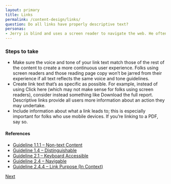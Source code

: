 ```yaml
---
layout: primary
title: Links
permalink: /content-design/links/
question: Do all links have properly descriptive text?
personas:
- Jerry is blind and uses a screen reader to navigate the web. He often uses the <code>tab</code> key to quickly scan a page by reading out only the text links without the surrounding copy.
---
```


### Steps to take
- Make sure the voice and tone of your link text match those of the rest of the content to create a more continuous user experience. Folks using screen readers and those reading page copy won’t be jarred from their experience if all text reflects the same voice and tone guidelines.
- Create link text that’s as specific as possible. For example, instead of using Click here (which may not make sense for folks using screen readers), consider instead something like Download the full report. Descriptive links provide all users more information about an action they may undertake.
- Include information about what a link leads to; this is especially important for folks who use mobile devices. If you’re linking to a PDF, say so.

#### References
- [Guideline 1.1.1 – Non-text Content](https://www.w3.org/WAI/WCAG20/quickref/?showtechniques=14%2C128&currentsidebar=%23col_overview#text-equiv-all)
- [Guideline 1.4 – Distinguishable](https://www.w3.org/WAI/WCAG20/quickref/?showtechniques=14&currentsidebar=%23col_overview&tags=links#visual-audio-contrast-without-color)
- [Guideline 2.1 – Keyboard Accessible](https://www.w3.org/WAI/WCAG20/quickref/?showtechniques=14&currentsidebar=%23col_overview&tags=links#keyboard-operation-keyboard-operable)
- [Guideline 2.4 – Navigable](https://www.w3.org/WAI/WCAG20/quickref/?showtechniques=14&currentsidebar=%23col_overview&tags=links#navigation-mechanisms-focus-order)
- [Guideline 2.4.4 – Link Purpose (In Context)](https://www.w3.org/WAI/WCAG20/quickref/?showtechniques=14%2C128&currentsidebar=%23col_overview#navigation-mechanisms-refs)

<a class="usa-button button-next" href="{{ site.baseurl }}/content-design/information-architecture/">
  Next <i class="fa fa-chevron-right" aria-hidden="true"></i>
</a>
